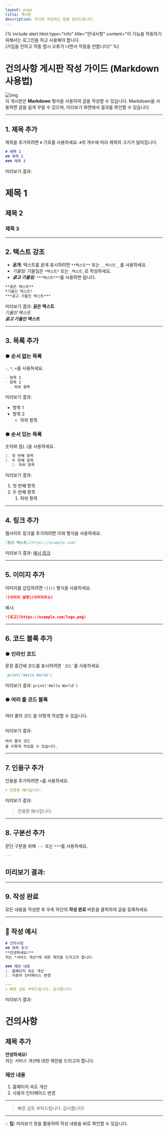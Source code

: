 ```yaml
---
layout: page
title: 게시판
description: 게시판 작성하는 법을 알려드림니다.
---
```


{% include alert.html type="info" title="안내사항" content="이 기능을 작동하기 위해서는 로그인을 하고 사용해야 합니다. <br/> (가입을 안하고 작동 할시 오류가 나면서 작동을 안합니다)" %}


# 건의사항 게시판 작성 가이드 (Markdown 사용법)
![img](../assets/img/edit_board.png)<br/>
이 게시판은 **Markdown** 형식을 사용하여 글을 작성할 수 있습니다. Markdown을 사용하면 글을 쉽게 꾸밀 수 있으며, 미리보기 화면에서 결과를 확인할 수 있습니다.

---

## 1. 제목 추가
제목을 추가하려면 `#` 기호를 사용하세요. `#`의 개수에 따라 제목의 크기가 달라집니다.

```markdown
# 제목 1
## 제목 2
### 제목 3
```

미리보기 결과:
# 제목 1
## 제목 2
### 제목 3

---

## 2. 텍스트 강조
- **굵게**: 텍스트를 굵게 표시하려면 `**텍스트**` 또는 `__텍스트__`를 사용하세요.
- *기울임*: 기울임은 `*텍스트*` 또는 `_텍스트_`로 작성하세요.
- ***굵고 기울임***: `***텍스트***`를 사용하면 됩니다.

```markdown
**굵은 텍스트**
*기울인 텍스트*
***굵고 기울인 텍스트***
```

미리보기 결과:
**굵은 텍스트**  
*기울인 텍스트*  
***굵고 기울인 텍스트***

---

## 3. 목록 추가

### ● 순서 없는 목록
`-`, `*`, `+`를 사용하세요.
```markdown
- 항목 1
- 항목 2
  - 하위 항목
```
미리보기 결과:
- 항목 1
- 항목 2
  - 하위 항목

### ● 순서 있는 목록
숫자와 점(`.`)을 사용하세요.
```markdown
1. 첫 번째 항목
2. 두 번째 항목
   1. 하위 항목
```
미리보기 결과:
1. 첫 번째 항목
2. 두 번째 항목
   1. 하위 항목

---

## 4. 링크 추가
웹사이트 링크를 추가하려면 아래 형식을 사용하세요.
```markdown
[링크 텍스트](https://example.com)
```
미리보기 결과: [예시 링크](https://example.com)

---

## 5. 이미지 추가
이미지를 삽입하려면 `![]()` 형식을 사용하세요.
```markdown
![이미지 설명](이미지주소)
```

예시:
```markdown
![로고](https://example.com/logo.png)
```

---

## 6. 코드 블록 추가

### ● 인라인 코드
문장 중간에 코드를 표시하려면 `` `코드` ``를 사용하세요.
```markdown
`print('Hello World')`
```
미리보기 결과: `print('Hello World')`

### ● 여러 줄 코드 블록
```markdown
```
여러 줄의 코드
을 이렇게 작성할 수 있습니다.
```
```
미리보기 결과:
```
여러 줄의 코드
을 이렇게 작성할 수 있습니다.
```

---

## 7. 인용구 추가
인용을 추가하려면 `>`를 사용하세요.
```markdown
> 인용문 예시입니다.
```
미리보기 결과:
> 인용문 예시입니다.

---

## 8. 구분선 추가
문단 구분을 위해 `---` 또는 `***`를 사용하세요.
```markdown
---
```
미리보기 결과:
---

---

## 9. 작성 완료
모든 내용을 작성한 후 우측 하단의 **작성 완료** 버튼을 클릭하여 글을 등록하세요.

---

## 🔔 작성 예시
```markdown
# 건의사항
## 제목 추가
**안녕하세요!**
저는 *서비스 개선*에 대한 제안을 드리고자 합니다.

### 제안 내용
1. 홈페이지 속도 개선
2. 사용자 인터페이스 변경

---
> 빠른 검토 부탁드립니다. 감사합니다!
```

미리보기 결과:
# 건의사항
## 제목 추가
**안녕하세요!**  
저는 *서비스 개선*에 대한 제안을 드리고자 합니다.

### 제안 내용
1. 홈페이지 속도 개선
2. 사용자 인터페이스 변경

---
> 빠른 검토 부탁드립니다. 감사합니다!

---

💡 **팁:** 미리보기 창을 활용하여 작성 내용을 바로 확인할 수 있습니다.

